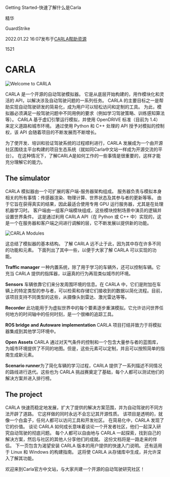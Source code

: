 Getting Started-快速了解什么是Carla

精华

GuardStrike

2022.01.22 16:07发布于[CARLA帮助资源](/document/34876387b64845899a948fbf8c2a73be)

1521

CARLA
=====

![Welcome to CARLA](https://carla.readthedocs.io/en/latest/img/welcome.png)

CARLA 是一个开源的自动驾驶模拟器。 它是从底层开始构建的，用作模块化和灵活的 API，以解决涉及自动驾驶问题的一系列任务。 CARLA 的主要目标之一是帮助实现自动驾驶研发的简易化，成为用户可以轻松访问和定制的工具。 为此，模拟器必须满足一般驾驶问题中不同用例的要求（例如学习驾驶策略、训练感知算法等）。 CARLA 基于虚幻引擎运行模拟，并使用 OpenDRIVE 标准（目前为 1.4）来定义道路和城市环境。 通过使用 Python 和 C++ 处理的 API 授予对模拟的控制权，该 API 会随着项目的不断发展而不断增长。

为了使开发、培训和验证驾驶系统的过程顺利进行，CARLA 发展成为一个由开源社区围绕主平台构建的项目生态系统（就如同Carla中文站一样成为开源交流的平台）。 在这种情况下，了解CARLA是如何工作的一些事情是很重要的，这样才能充分理解它的能力。

The simulator
-------------

CARLA 模拟器由一个可扩展的客户端-服务器架构组成。 服务器负责与模拟本身相关的所有事情：传感器渲染、物理计算、世界状态及其参与者的更新等等。 由于它旨在获得真实的结果，因此最适合使用专用 GPU 运行服务器，尤其是在处理机器学习时。 客户端由一组客户端模块组成，这些模块控制场景中演员的逻辑并设置世界条件。 这是通过利用 CARLA API（在 Python 或 C++ 中）实现的，这是一个在服务器和客户端之间进行调解的层，它不断发展以提供新的功能。

![CARLA Modules](https://carla.readthedocs.io/en/latest/img/carla_modules.png)

这总结了模拟器的基本结构。 了解 CARLA 远不止于此，因为其中存在许多不同的功能和元素。 下面列出了其中一些，以便于大家了解 CARLA 可以实现的功能。

**Traffic manager** 一种内置系统，除了用于学习的车辆外，还可以控制车辆。它充当 CARLA 提供的指挥器，以逼真的行为再现类似城市的环境。

**Sensors** 车辆依靠它们来分发周围环境的信息。在 CARLA 中，它们是附加在车辆上的特定类型的参与者，可以检索和存储它们接收到的数据以简化流程。目前，该项目支持不同类型的这些，从摄像头到雷达、激光雷达等等。

**Recorder** 此功能用于为虚拟世界中的每个要素逐步重演模拟。它允许访问世界任何地方的时间轴中的任何时刻，是一个很棒的追踪工具。

**ROS bridge and Autoware implementation** CARLA 项目打结并致力于将模拟器集成到其他学习环境中。

**Open Assets** CARLA 通过对天气条件的控制和一个包含大量参与者的蓝图库，为城市环境提供了不同的地图。但是，这些元素可以定制，并且可以按照简单的指南生成新元素。

**Scenario runner**为了简化车辆的学习过程，CARLA 提供了一系列描述不同情况的路线进行迭代。这些也为 CARLA 挑战赛奠定了基础，每个人都可以测试他们的解决方案并进入排行榜。

The project
-----------

CARLA 快速而稳定地发展，扩大了提供的解决方案范围，并为自动驾驶的不同方法开辟了道路。 它这样做的同时永远不会忘记其开源性质。 该项目是透明的，就像一个白盒子，任何人都可以访问工具和开发社区。 在简易化中，CARLA 发现了它的价值。 谈论 CARLA 如何成长意味着谈论一个开发者社区，他们一起深入研究自动驾驶的彻底问题。 每个人都可以自由地与 CARLA 一起探索，找到自己的解决方案，然后与社区的其他人分享他们的成就。 这份文档将是一路走来的伴侣。 下一页包含为渴望安装 CARLA 版本的用户提供的快速入门说明。 还有适用于 Linux 和 Windows 的构建指南。 这将使 CARLA 从存储库中生成，并允许深入了解其功能。

欢迎来到Carla官方中文站，与大家共建一个开源的自动驾驶研究社区！


